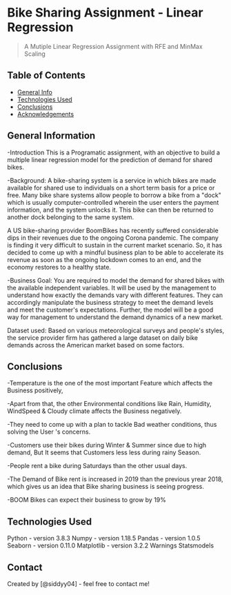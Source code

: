 # Bike Sharing Assignment - Linear Regression
> A Mutiple Linear Regression Assignment with RFE and MinMax Scaling


## Table of Contents
* [General Info](#general-information)
* [Technologies Used](#technologies-used)
* [Conclusions](#conclusions)
* [Acknowledgements](#acknowledgements)

<!-- You can include any other section that is pertinent to your problem -->

## General Information
-Introduction This is a Programatic assignment, with an objective to build a multiple linear regression model for the prediction of demand for shared bikes.

-Background: A bike-sharing system is a service in which bikes are made available for shared use to individuals on a short term basis for a price or free. Many bike share systems allow people to borrow a bike from a "dock" which is usually computer-controlled wherein the user enters the payment information, and the system unlocks it. This bike can then be returned to another dock belonging to the same system.

A US bike-sharing provider BoomBikes has recently suffered considerable dips in their revenues due to the ongoing Corona pandemic. The company is finding it very difficult to sustain in the current market scenario. So, it has decided to come up with a mindful business plan to be able to accelerate its revenue as soon as the ongoing lockdown comes to an end, and the economy restores to a healthy state.

-Business Goal: You are required to model the demand for shared bikes with the available independent variables. It will be used by the management to understand how exactly the demands vary with different features. They can accordingly manipulate the business strategy to meet the demand levels and meet the customer's expectations. Further, the model will be a good way for management to understand the demand dynamics of a new market.

Dataset used: Based on various meteorological surveys and people's styles, the service provider firm has gathered a large dataset on daily bike demands across the American market based on some factors.

<!-- You don't have to answer all the questions - just the ones relevant to your project. -->

## Conclusions
-Temperature is the one of the most important Feature which affects the Business positively,

-Apart from that, the other Environmental conditions like Rain, Humidity, WindSpeed & Cloudy climate affects the Business negatively.

-They need to come up with a plan to tackle Bad weather conditions, thus solving the User 's concerns.

-Customers use their bikes during Winter & Summer since due to high demand, But It seems that Customers less less during rainy Season.

-People rent a bike during Saturdays than the other usual days.

-The Demand of Bike rent is increased in 2019 than the previous yrear 2018, which gives us an idea that Bike sharing business is seeing progress.

-BOOM Bikes can expect their business to grow by 19%

<!-- You don't have to answer all the questions - just the ones relevant to your project. -->


## Technologies Used
Python - version 3.8.3
Numpy - version 1.18.5
Pandas - version 1.0.5
Seaborn - version 0.11.0
Matplotlib - version 3.2.2
Warnings
Statsmodels

<!-- As the libraries versions keep on changing, it is recommended to mention the version of library used in this project -->

## Contact
Created by [@siddyy04] - feel free to contact me!


<!-- Optional -->
<!-- ## License -->
<!-- This project is open source and available under the [... License](). -->

<!-- You don't have to include all sections - just the one's relevant to your project -->